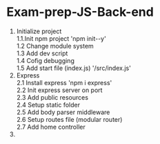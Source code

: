 # Exam-prep-JS-Back-end

1.  Initialize project  
    1.1.Init npm project 'npm init--y'  
    1.2 Change module system  
    1.3 Add dev script  
    1.4 Cofig debugging  
    1.5 Add start file (index.js) '/src/index.js'
2.  Express  
    2.1 Install express 'npm i express'  
    2.2 Init express server on port  
    2.3 Add public resources   
    2.4 Setup static folder  
    2.5 Add body parser middleware  
    2.6 Setup routes file (modular router)  
    2.7 Add home controller  
3.  